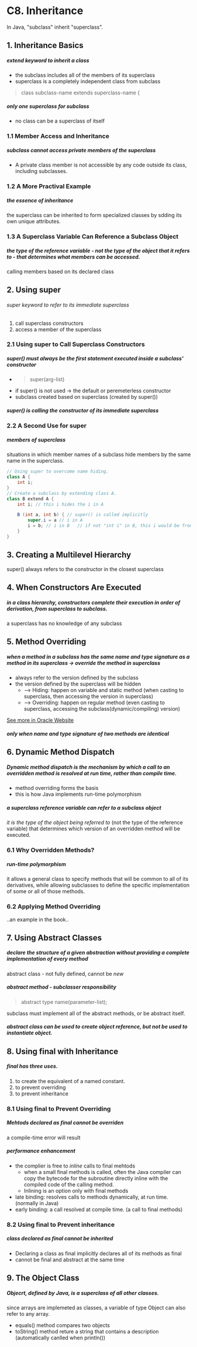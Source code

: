 # C8. Inheritance

In Java, "subclass" inherit "superclass".

## 1. Inheritance Basics

##### *extend* keyword to inherit a class
- the subclass includes all of the members of its superclass
- superclass is a completely independent class from subclass

> class subclass-name extends superclass-name {

##### only one superclass for subclass
- no class can be a superclass of itself

### 1.1 Member Access and Inheritance

##### subclass cannot access *private* members of the superclass
- A private class member is not accessible by any code outside its class, including subclasses.

### 1.2 A More Practival Example

##### the essence of inheritance
the superclass can be inherited to form specialized classes by sdding its own unique attributes.

### 1.3 A Superclass Variable Can Reference a Subclass Object

##### the type of the reference variable - not the type of the object that it refers to - that determines what members can be accessed.
calling members based on its declared class

## 2. Using super

###### *super* keyword to refer to its immediate superclass
1. call superclass constructors
2. access a member of the superclass

### 2.1 Using super to Call Superclass Constructors

##### *super()* must always be the first statement executed inside a subclass' constructor
- > super(arg-list)
- if super() is not used -> the default or peremeterless constructor
- subclass created based on superclass (created by super())

##### super() is calling the constructor of its immediate superclass

### 2.2 A Second Use for super

##### members of superclass
situations in which member names of a subclass hide members by the same name in the superclass.
```java
// Using super to overcome name hiding.
class A {
    int i;
}
// Create a subclass by extending class A.
class B extend A {
    int i; // this i hides the i in A

    B (int a, int b) { // super() is called implicitly
        super.i = a // i in A
        i = b; // i in B   // if not "int i" in B, this i would be from A
    }
}
```

## 3. Creating a Multilevel Hierarchy

super() always refers to the constructor in the closest superclass

## 4. When Constructors Are Executed

##### in a class hierarchy, constructors complete their execution in order of derivation, from superclass to subclass.
a superclass has no knowledge of any subclass

## 5. Method Overriding

##### when a method in a subclass has the same *name and type signature* as a method in its superclass -> override the method in superclass
- always refer to the version defined by the subclass
- the version defined by the superclass will be hidden
    + --> Hiding: happen on variable and static method (when casting to superclass, then accessing the version in superclass)
    + --> Overriding: happen on regular method (even casting to superclass, accessing the subclass(dynamic/compiling) version)

[See more in Oracle Website](https://docs.oracle.com/javase/tutorial/java/IandI/override.html)

##### *only* when *name and type signature* of two methods are identical

## 6. Dynamic Method Dispatch

##### Dynamic method dispatch is the mechanism by which a call to an overridden method is resolved at run time, rather than compile time.
- method overriding forms the basis
- this is how Java implements run-time polymorphism

##### a superclass reference variable can refer to a subclass object
*it is the type of the object being referred to* (not the type of the reference variable) that determines which version of an overridden method will be executed.

### 6.1 Why Overridden Methods?

##### run-time polymorphism
it allows a general class to specify methods that will be common to all of its derivatives, while allowing subclasses to define the specific implementation of some or all of those methods.
    
### 6.2 Applying Method Overriding
..an example in the book..

## 7. Using Abstract Classes

##### declare the structure of a given abstraction without providing a complete implementation of every method
abstract class - not fully defined, cannot be *new*

##### abstract method - subclasser responsibility
> abstract type name(parameter-list);

subclass must implement all of the abstract methods, or be abstract itself.

##### abstract class can be used to create object reference, but not be used to instantiate object.

## 8. Using final with Inheritance

##### *final* has three uses. 
1. to create the equivalent of a named constant. 
2. to prevent overriding
3. to prevent inheritance

### 8.1 Using final to Prevent Overriding

##### Mehtods declared as final cannot be overriden
a compile-time error will result

##### performance enhancement
- the complier is free to _inline_ calls to final mehtods
    + when a small final methods is called, often the Java compiler can copy the bytecode for the subroutine directly inline with the compiled code of the calling method.
    + Inlining is an option only with final methods
- late binding: resolves calls to methods dynamically, at run time. (normally in Java)
- early binding: a call resolved at compile time. (a call to final methods)

### 8.2 Using final to Prevent inheritance

##### class declared as final cannot be inherited
- Declaring a class as final implicitly declares all of its methods as final
- cannot be final and abstract at the same time

## 9. The Object Class

##### Objecrt, defined by Java, is a superclass of all other classes.
since arrays are implemeted as classes, a variable of type Object can also refer to any array.

- equals() method compares two objects
- toString() method reture a string that contains a description (automatically canlled when println())